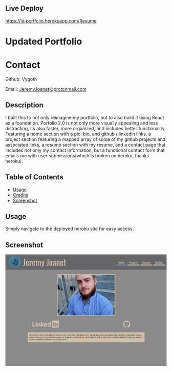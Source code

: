 ## Live Deploy
https://jjj-portfolio.herokuapp.com/Resume

# Updated Portfolio

# Contact
Github:
Vygoth

Email:
JeremyJoanet@protonmail.com

## Description
I built this to not only reimagine my portfolio, but to also build it using React as a foundation. Porfolio 2.0 is not only more visually appealing and less distracting, its also faster, more organized, and includes better functionality. Featuring a home section with a pic, bio, and github / linkedin links, a project section featuring a mapped array of some of my github projects and associated links, a resume section with my resume, and a contact page that includes not only my contact information, but a functional contact form that emails me with user submissions(which is broken on heroku, thanks heroku).

## Table of Contents
- [Usage](#Usage)
- [Credits](#Credits)
- [Screenshot](#Screenshot)

## Usage
Simply navigate to the deployed heroku site for easy access.

## Screenshot
![Screenshot](./client/public/UpdatedPortfolio.PNG)
